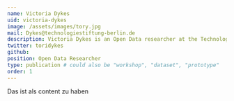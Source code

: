 ```yaml
---
name: Victoria Dykes
uid: victoria-dykes
image: /assets/images/tory.jpg
mail: Dykes@technologiestiftung-berlin.de
description: Victoria Dykes is an Open Data researcher at the Technologiestiftung Berlin. She studied Public Policy at the Hertie School of Governance in Berlin. Her research focuses on how Open Data can be used to positively transform cities and administrations, as well as how public administrations can utilize technology and data to improve processes and provide better services.
twitter: toridykes
github:
position: Open Data Researcher
type: publication # could also be "workshop", "dataset", "prototype"
order: 1
---
```



Das ist als content zu haben

